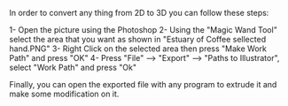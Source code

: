 In order to convert any thing from 2D to 3D you can follow these steps:

1- Open the picture using the Photoshop
2- Using the "Magic Wand Tool" select the area that you want as shown in "Estuary of Coffee sellected hand.PNG"
3- Right Click on the selected area then press "Make Work Path" and press "OK"
4- Press "File" --> "Export" --> "Paths to Illustrator", select "Work Path" and press "Ok"

Finally, you can open the exported file with any program to extrude it and make some modification on it.
